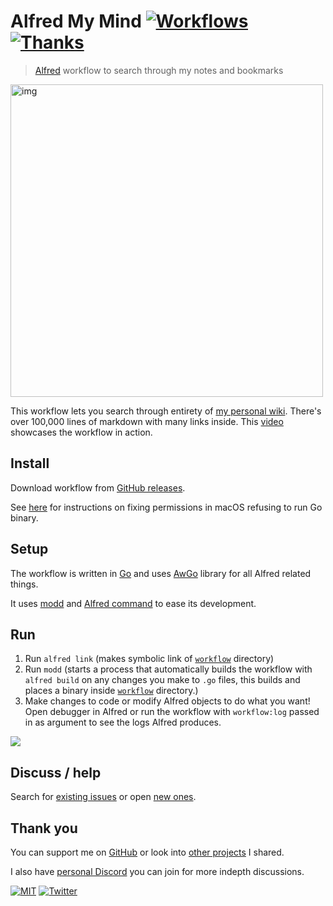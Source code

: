 # Alfred My Mind [![Workflows](https://img.shields.io/badge/-more%20workflows-0a0a0a.svg?style=flat&colorA=0a0a0a)](https://github.com/learn-anything/alfred-workflows) [![Thanks](http://bit.ly/saythankss)](https://github.com/sponsors/nikitavoloboev)

> [Alfred](https://www.alfredapp.com/) workflow to search through my notes and bookmarks

<img src="https://i.imgur.com/ZbpobeM.png" width="500" alt="img">

This workflow lets you search through entirety of [my personal wiki](https://wiki.nikiv.dev/). There's over 100,000 lines of markdown with many links inside. This [video](https://www.youtube.com/watch?v=m5aFsVVknPU) showcases the workflow in action.

## Install

Download workflow from [GitHub releases](../../releases/latest).

See [here](https://github.com/deanishe/awgo/wiki/Catalina) for instructions on fixing permissions in macOS refusing to run Go binary.

## Setup

The workflow is written in [Go](https://golang.org/) and uses [AwGo](https://github.com/deanishe/awgo) library for all Alfred related things.

It uses [modd](https://github.com/cortesi/modd) and [Alfred command](https://godoc.org/github.com/jason0x43/go-alfred/alfred) to ease its development.

## Run

1. Run `alfred link` (makes symbolic link of [`workflow`](workflow) directory)
2. Run `modd` (starts a process that automatically builds the workflow with `alfred build` on any changes you make to `.go` files, this builds and places a binary inside [`workflow`](workflow) directory.)
3. Make changes to code or modify Alfred objects to do what you want! Open debugger in Alfred or run the workflow with `workflow:log` passed in as argument to see the logs Alfred produces.

![](https://i.imgur.com/FFYOecx.png)

## Discuss / help

Search for [existing issues](../../issues) or open [new ones](../../issues/new/choose).

## Thank you

You can support me on [GitHub](https://github.com/sponsors/nikitavoloboev) or look into [other projects](https://nikiv.dev/projects) I shared.

I also have [personal Discord](https://discord.gg/f8YHjyrX3h) you can join for more indepth discussions.

[![MIT](http://bit.ly/mitbadge)](https://choosealicense.com/licenses/mit/) [![Twitter](http://bit.ly/nikitatweet)](https://twitter.com/nikitavoloboev)

